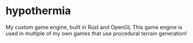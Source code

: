 # hypothermia
My custom game engine, built in Rust and OpenGL
This game engine is used in multiple of my own games that use procedural terrain generation!
